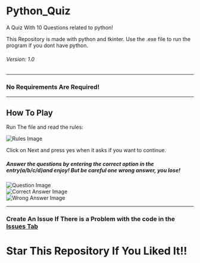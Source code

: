 # Python_Quiz
A Quiz With 10 Questions related to python!
<p> This Repository is made with python and tkinter. Use the .exe file to run the program if you dont have python. </p>
<h6> Version: 1.0 </h6>
<hr>
<h3> No Requirements Are Required! </h3>
<hr>
<h2> How To Play </h2>
<p> Run The file and read the rules: </p>
<img src = ""
	 alt = "Rules Image">
<p> Click on Next and press yes when it asks if you want to continue. </p>
<h5> Answer the questions by entering the correct option in the entry(a/b/c/d)and enjoy! But be careful one wrong answer, you lose! </h5>
<img src = ""
	 alt = "Question Image">
<br>
<img src = ""
	 alt = "Correct Answer Image">
<br>
<img src = ""
	 alt = "Wrong Answer Image">
<br>
<hr>
<h3> Create An Issue If There is a Problem with the code in the <a href = ""> Issues Tab </a> </h3>
<h1> Star This Repository If You Liked It!! </h1>
